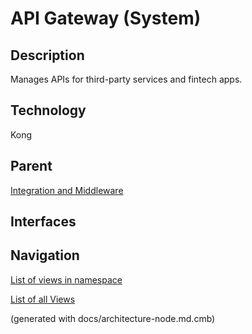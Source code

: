 # API Gateway (System)
## Description
Manages APIs for third-party services and fintech apps.

## Technology
Kong

## Parent
[Integration and Middleware](../../mybank/integration-middleware-context.md)

## Interfaces


## Navigation
[List of views in namespace](./views-in-namespace.md)

[List of all Views](../../views.md)

(generated with docs/architecture-node.md.cmb)

